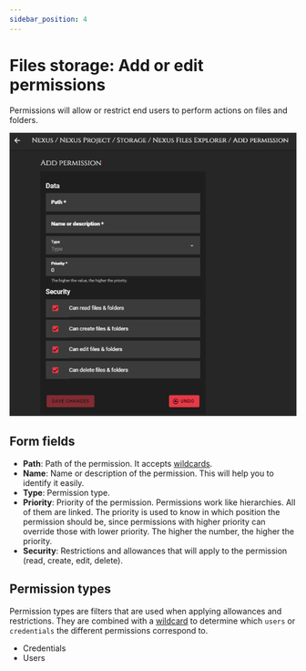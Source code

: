 ```yaml
---
sidebar_position: 4
---
```


# Files storage: Add or edit permissions

Permissions will allow or restrict end users to perform actions on files and folders.

![Main](/img/storage/storage_permissions_add.png)

## Form fields
- **Path**: Path of the permission. It accepts [wildcards](../misc/glossary.md#wildcard).
- **Name**: Name or description of the permission. This will help you to identify it easily.
- **Type**: Permission type.
- **Priority**: Priority of the permission. Permissions work like hierarchies. All of them are linked. The priority is used to know in which position the permission should be, since permissions with higher priority can override those with lower priority. The higher the number, the higher the priority.
- **Security**: Restrictions and allowances that will apply to the permission (read, create, edit, delete).

## Permission types
Permission types are filters that are used when applying allowances and restrictions. They are combined with a [wildcard](../misc/glossary.md#wildcard) to determine which `users` or `credentials` the different permissions correspond to.

* Credentials
* Users
